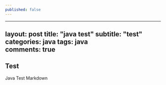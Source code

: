 ```yaml
---
published: false
---
```

---
layout: post
title:  "java test"
subtitle:   "test"
categories: java
tags: java  
comments: true
---

## Test

Java
Test
Markdown
